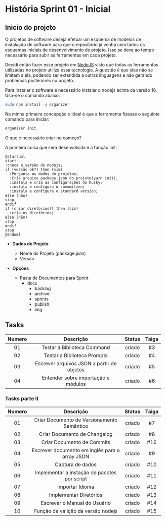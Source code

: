 # História Sprint 01 - Inicial

## Inicio do projeto

O projetos de software deseja efetuar um esquema de modelos de instalação de software para que o repositório já venha com todos os esquemas iniciais de desenvolvimento de projeto. Isso se deve ao tempo necessário para subir as ferramentas em cada projeto.

Decidi então fazer esse projeto em [NodeJS](https://nodejs.org/en/) visto que todas as ferramentas utilizadas no projeto utiliza essa tecnologia. A questão é que elas não se limitam a ela, podendo ser extendida a outras linguagens e não gerando problemas posteriores no projeto. 

Para instalar o software é necessário instalar o nodejs acima da versão 16. Usa-se o comando abaixo: 

```bash
sudo npm install -g organizer
```

Na minha primeira concepção o ideal é que a ferramenta fizesse o seguinte comando para iniciar: 

```bash
organizer init 
```

O que é necessário criar no começo?

A primeira coisa que será desenvolvida é a função init:

```plantuml
@startuml
start
:checa a versão do nodejs;
if (versão ok?) then (sim)
  :Pergunta os dados do projetos; 
  :Cria arquivo package.json do projeto(yarn init); 
  :instala e cria as configurações do husky;
  :instala e configura o commmitzen; 
  :instala e configura o standard version;
else (não)
stop
endif
if (criar diretórios?) then (sim)
  :cria os diretórios;
else (não)
stop
endif
stop
@enduml
```

- **Dados do Projeto**
  - Nome do Projeto (package.json)
  - Versão

- **Opções**
  - Pasta de Documentos para Sprint
    - docs
      - backlog
      - archive
      - sprints
      - publish
      - img

## Tasks

| Numero |                 Descrição                  | Status | Taiga |
| :----: | :----------------------------------------: | :----: | :---: |
|   01   |        Testar a Biblioteca Command         | criado |  #3   |
|   02   |        Testar a Biblioteca Prompts         | criado |  #4   |
|   03   | Escrever arquivos JSON a partir de objetos | criado |  #5   |
|   04   |    Entender sobre importação e módulos     | criado |  #6   |


### Tasks parte II

| Numero |                   Descrição                    | Status | Taiga |
| :----: | :--------------------------------------------: | :----: | :---: |
|   01   |   Criar Documento de Versionamento Semântico   | criado |  #7   |
|   02   |          Criar Documento de Changelog          | criado |  #8   |
|   03   |           Criar Documento de Commits           | criado |  #16  |
|   04   | Escrever documento em inglês para o array JSON | criado |  #9   |
|   05   |                Captura de dados                | criado |  #10  |
|   06   |  Implementar a instação de pacotes por script  | criado |  #11  |
|   07   |                Importar Idioma                 | criado |  #12  |
|   08   |             Implementar Diretórios             | criado |  #13  |
|   09   |          Escrever o Manual do Usuário          | criado |  #14  |
|   10   |       Função de valição da versão nodejs       | criado |  #15  |
